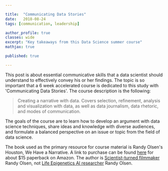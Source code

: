 ```yaml
---

title:  "Communicating Data Stories"
date:   2018-08-24
tags: [communication, leadership]

author_profile: true
classes: wide
excerpt: "Key takeaways from this Data Science summer course"
mathjax: true

published: true

---
```


This post is about essential communicative skills that a data scientist should understand to 
effectively convey his or her findings. The topic is so important that a 6 week accelerated 
course is dedicated to this study with 'Communicating Data Stories'. The course description is the following: 

> Creating a narrative with data. Covers selection, refinement, analysis and visualization with data,
as well as data journalism, data rhetoric, and modes of communication.

The goals of the course are to learn how to develop an argument with data science techniques, share ideas and knowledge with diverse audiences, and formulate a balanced perspective on an issue or topic from the field of data science. 

The book used as the primary resource for course material is Randy Olsen's Houston, We Have a Narrative. A link to purchase can be found [here](https://www.amazon.com/Houston-We-Have-Narrative-Science/dp/022627084X) for about $15 paperback on Amazon. The author is [Scientist-turned filmmaker](http://www.randyolsonproductions.com/randy_olson/randy_olson_index.html) Randy Olsen, not [Life Epigenetics AI researcher](http://www.randalolson.com) Randy Olsen. 
















